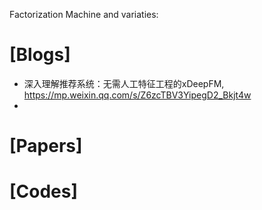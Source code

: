 Factorization Machine and variaties:


# [Blogs]
+ 深入理解推荐系统：无需人工特征工程的xDeepFM, https://mp.weixin.qq.com/s/Z6zcTBV3YipegD2_Bkjt4w
+ 


# [Papers]


# [Codes]

